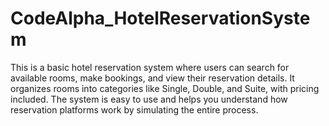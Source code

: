 # CodeAlpha_HotelReservationSystem
This is a basic hotel reservation system where users can search for available rooms, make bookings, and view their reservation details. It organizes rooms into categories like Single, Double, and Suite, with pricing included. The system is easy to use and helps you understand how reservation platforms work by simulating the entire process.
